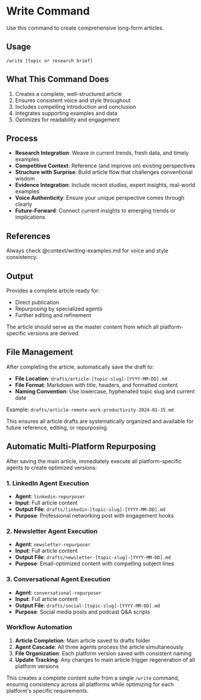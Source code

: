 # Write Command

Use this command to create comprehensive long-form articles.

## Usage
`/write [topic or research brief]`

## What This Command Does
1. Creates a complete, well-structured article
2. Ensures consistent voice and style throughout
3. Includes compelling introduction and conclusion
4. Integrates supporting examples and data
5. Optimizes for readability and engagement

## Process
- **Research Integration**: Weave in current trends, fresh data, and timely examples
- **Competitive Context**: Reference (and improve on) existing perspectives
- **Structure with Surprise**: Build article flow that challenges conventional wisdom
- **Evidence Integration**: Include recent studies, expert insights, real-world examples
- **Voice Authenticity**: Ensure your unique perspective comes through clearly
- **Future-Forward**: Connect current insights to emerging trends or implications

## References
Always check @context/writing-examples.md for voice and style consistency.

## Output
Provides a complete article ready for:
- Direct publication
- Repurposing by specialized agents
- Further editing and refinement

The article should serve as the master content from which all platform-specific versions are derived.

## File Management
After completing the article, automatically save the draft to:
- **File Location**: `drafts/article-[topic-slug]-[YYYY-MM-DD].md`
- **File Format**: Markdown with title, headers, and formatted content
- **Naming Convention**: Use lowercase, hyphenated topic slug and current date

Example: `drafts/article-remote-work-productivity-2024-01-15.md`

This ensures all article drafts are systematically organized and available for future reference, editing, or repurposing.

## Automatic Multi-Platform Repurposing
After saving the main article, immediately execute all platform-specific agents to create optimized versions:

### 1. LinkedIn Agent Execution
- **Agent**: `linkedin-repurposer`
- **Input**: Full article content
- **Output File**: `drafts/linkedin-[topic-slug]-[YYYY-MM-DD].md`
- **Purpose**: Professional networking post with engagement hooks

### 2. Newsletter Agent Execution
- **Agent**: `newsletter-repurposer` 
- **Input**: Full article content
- **Output File**: `drafts/newsletter-[topic-slug]-[YYYY-MM-DD].md`
- **Purpose**: Email-optimized content with compelling subject lines

### 3. Conversational Agent Execution
- **Agent**: `conversational-repurposer`
- **Input**: Full article content
- **Output File**: `drafts/social-[topic-slug]-[YYYY-MM-DD].md`
- **Purpose**: Social media posts and podcast Q&A scripts

### Workflow Automation
1. **Article Completion**: Main article saved to drafts folder
2. **Agent Cascade**: All three agents process the article simultaneously
3. **File Organization**: Each platform version saved with consistent naming
4. **Update Tracking**: Any changes to main article trigger regeneration of all platform versions

This creates a complete content suite from a single `/write` command, ensuring consistency across all platforms while optimizing for each platform's specific requirements.